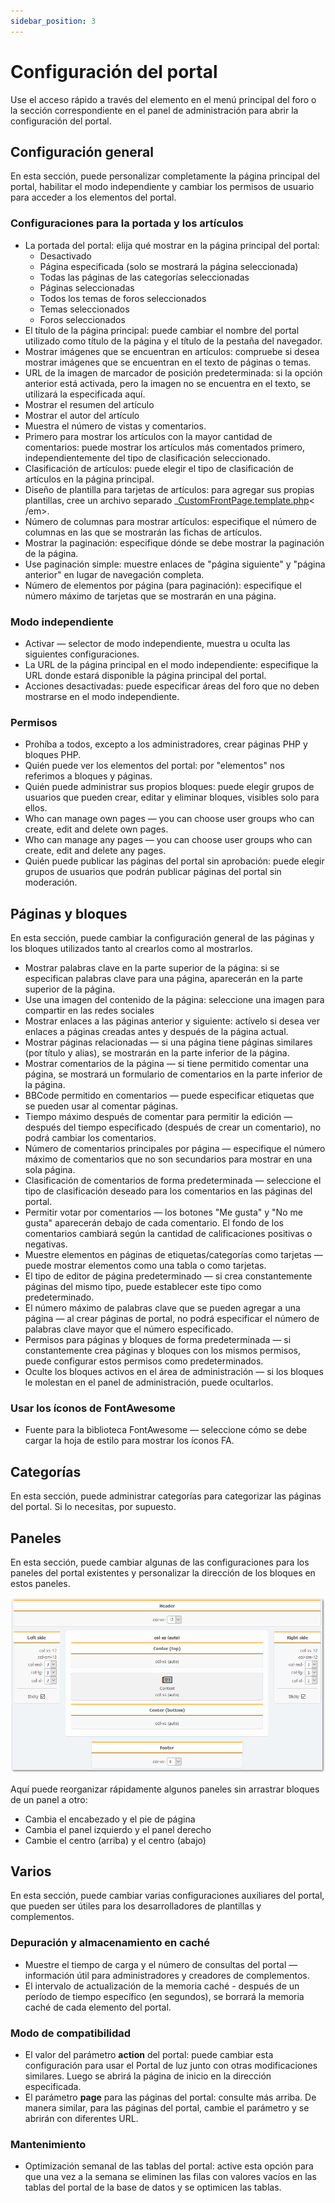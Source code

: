```yaml
---
sidebar_position: 3
---
```


# Configuración del portal
Use el acceso rápido a través del elemento en el menú principal del foro o la sección correspondiente en el panel de administración para abrir la configuración del portal.

## Configuración general
En esta sección, puede personalizar completamente la página principal del portal, habilitar el modo independiente y cambiar los permisos de usuario para acceder a los elementos del portal.

### Configuraciones para la portada y los artículos

* La portada del portal: elija qué mostrar en la página principal del portal:
    * Desactivado
    * Página especificada (solo se mostrará la página seleccionada)
    * Todas las páginas de las categorías seleccionadas
    * Páginas seleccionadas
    * Todos los temas de foros seleccionados
    * Temas seleccionados
    * Foros seleccionados
* El título de la página principal: puede cambiar el nombre del portal utilizado como título de la página y el título de la pestaña del navegador.
* Mostrar imágenes que se encuentran en artículos: compruebe si desea mostrar imágenes que se encuentran en el texto de páginas o temas.
* URL de la imagen de marcador de posición predeterminada: si la opción anterior está activada, pero la imagen no se encuentra en el texto, se utilizará la especificada aquí.
* Mostrar el resumen del artículo
* Mostrar el autor del artículo
* Muestra el número de vistas y comentarios.
* Primero para mostrar los artículos con la mayor cantidad de comentarios: puede mostrar los artículos más comentados primero, independientemente del tipo de clasificación seleccionado.
* Clasificación de artículos: puede elegir el tipo de clasificación de artículos en la página principal.
* Diseño de plantilla para tarjetas de artículos: para agregar sus propias plantillas, cree un archivo separado _[CustomFrontPage.template.php](/how-to/create-layout)< /em>.
* Número de columnas para mostrar artículos: especifique el número de columnas en las que se mostrarán las fichas de artículos.
* Mostrar la paginación: especifique dónde se debe mostrar la paginación de la página.
* Use paginación simple: muestre enlaces de "página siguiente" y "página anterior" en lugar de navegación completa.
* Número de elementos por página (para paginación): especifique el número máximo de tarjetas que se mostrarán en una página.

### Modo independiente

* Activar — selector de modo independiente, muestra u oculta las siguientes configuraciones.
* La URL de la página principal en el modo independiente: especifique la URL donde estará disponible la página principal del portal.
* Acciones desactivadas: puede especificar áreas del foro que no deben mostrarse en el modo independiente.

### Permisos

* Prohíba a todos, excepto a los administradores, crear páginas PHP y bloques PHP.
* Quién puede ver los elementos del portal: por "elementos" nos referimos a bloques y páginas.
* Quién puede administrar sus propios bloques: puede elegir grupos de usuarios que pueden crear, editar y eliminar bloques, visibles solo para ellos.
* Who can manage own pages — you can choose user groups who can create, edit and delete own pages.
* Who can manage any pages — you can choose user groups who can create, edit and delete any pages.
* Quién puede publicar las páginas del portal sin aprobación: puede elegir grupos de usuarios que podrán publicar páginas del portal sin moderación.

## Páginas y bloques
En esta sección, puede cambiar la configuración general de las páginas y los bloques utilizados tanto al crearlos como al mostrarlos.

* Mostrar palabras clave en la parte superior de la página: si se especifican palabras clave para una página, aparecerán en la parte superior de la página.
* Use una imagen del contenido de la página: seleccione una imagen para compartir en las redes sociales
* Mostrar enlaces a las páginas anterior y siguiente: actívelo si desea ver enlaces a páginas creadas antes y después de la página actual.
* Mostrar páginas relacionadas — si una página tiene páginas similares (por título y alias), se mostrarán en la parte inferior de la página.
* Mostrar comentarios de la página — si tiene permitido comentar una página, se mostrará un formulario de comentarios en la parte inferior de la página.
* BBCode permitido en comentarios — puede especificar etiquetas que se pueden usar al comentar páginas.
* Tiempo máximo después de comentar para permitir la edición — después del tiempo especificado (después de crear un comentario), no podrá cambiar los comentarios.
* Número de comentarios principales por página — especifique el número máximo de comentarios que no son secundarios para mostrar en una sola página.
* Clasificación de comentarios de forma predeterminada — seleccione el tipo de clasificación deseado para los comentarios en las páginas del portal.
* Permitir votar por comentarios — los botones "Me gusta" y "No me gusta" aparecerán debajo de cada comentario. El fondo de los comentarios cambiará según la cantidad de calificaciones positivas o negativas.
* Muestre elementos en páginas de etiquetas/categorías como tarjetas — puede mostrar elementos como una tabla o como tarjetas.
* El tipo de editor de página predeterminado — si crea constantemente páginas del mismo tipo, puede establecer este tipo como predeterminado.
* El número máximo de palabras clave que se pueden agregar a una página — al crear páginas de portal, no podrá especificar el número de palabras clave mayor que el número especificado.
* Permisos para páginas y bloques de forma predeterminada — si constantemente crea páginas y bloques con los mismos permisos, puede configurar estos permisos como predeterminados.
* Oculte los bloques activos en el área de administración — si los bloques le molestan en el panel de administración, puede ocultarlos.

### Usar los íconos de FontAwesome
* Fuente para la biblioteca FontAwesome — seleccione cómo se debe cargar la hoja de estilo para mostrar los íconos FA.

## Categorías
En esta sección, puede administrar categorías para categorizar las páginas del portal. Si lo necesitas, por supuesto.

## Paneles
En esta sección, puede cambiar algunas de las configuraciones para los paneles del portal existentes y personalizar la dirección de los bloques en estos paneles.

![Paneles](panels.png)

Aquí puede reorganizar rápidamente algunos paneles sin arrastrar bloques de un panel a otro:
* Cambia el encabezado y el pie de página
* Cambia el panel izquierdo y el panel derecho
* Cambie el centro (arriba) y el centro (abajo)

## Varios
En esta sección, puede cambiar varias configuraciones auxiliares del portal, que pueden ser útiles para los desarrolladores de plantillas y complementos.

### Depuración y almacenamiento en caché

* Muestre el tiempo de carga y el número de consultas del portal — información útil para administradores y creadores de complementos.
* El intervalo de actualización de la memoria caché - después de un período de tiempo específico (en segundos), se borrará la memoria caché de cada elemento del portal.

### Modo de compatibilidad
* El valor del parámetro **action** del portal: puede cambiar esta configuración para usar el Portal de luz junto con otras modificaciones similares. Luego se abrirá la página de inicio en la dirección especificada.
* El parámetro **page** para las páginas del portal: consulte más arriba. De manera similar, para las páginas del portal, cambie el parámetro y se abrirán con diferentes URL.

### Mantenimiento
* Optimización semanal de las tablas del portal: active esta opción para que una vez a la semana se eliminen las filas con valores vacíos en las tablas del portal de la base de datos y se optimicen las tablas.